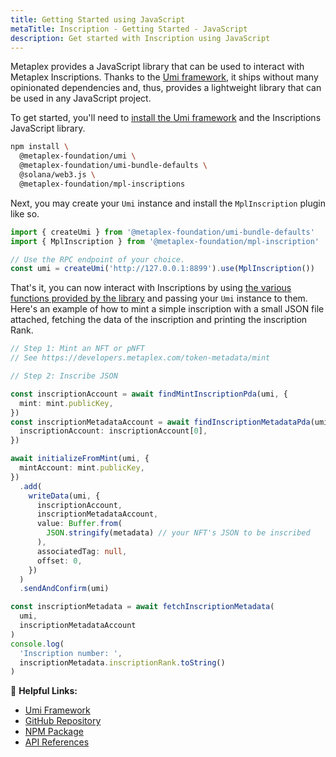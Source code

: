 ```yaml
---
title: Getting Started using JavaScript
metaTitle: Inscription - Getting Started - JavaScript
description: Get started with Inscription using JavaScript
---
```


Metaplex provides a JavaScript library that can be used to interact with Metaplex Inscriptions. Thanks to the [Umi framework](https://github.com/metaplex-foundation/umi), it ships without many opinionated dependencies and, thus, provides a lightweight library that can be used in any JavaScript project.

To get started, you'll need to [install the Umi framework](https://github.com/metaplex-foundation/umi/blob/main/docs/installation.md) and the Inscriptions JavaScript library.

```sh
npm install \
  @metaplex-foundation/umi \
  @metaplex-foundation/umi-bundle-defaults \
  @solana/web3.js \
  @metaplex-foundation/mpl-inscriptions
```

Next, you may create your `Umi` instance and install the `MplInscription` plugin like so.

```ts
import { createUmi } from '@metaplex-foundation/umi-bundle-defaults'
import { MplInscription } from '@metaplex-foundation/mpl-inscription'

// Use the RPC endpoint of your choice.
const umi = createUmi('http://127.0.0.1:8899').use(MplInscription())
```

That's it, you can now interact with Inscriptions by using [the various functions provided by the library](https://mpl-inscription-js-docs.vercel.app/) and passing your `Umi` instance to them. Here's an example of how to mint a simple inscription with a small JSON file attached, fetching the data of the inscription and printing the inscription Rank.

```ts
// Step 1: Mint an NFT or pNFT
// See https://developers.metaplex.com/token-metadata/mint

// Step 2: Inscribe JSON

const inscriptionAccount = await findMintInscriptionPda(umi, {
  mint: mint.publicKey,
})
const inscriptionMetadataAccount = await findInscriptionMetadataPda(umi, {
  inscriptionAccount: inscriptionAccount[0],
})

await initializeFromMint(umi, {
  mintAccount: mint.publicKey,
})
  .add(
    writeData(umi, {
      inscriptionAccount,
      inscriptionMetadataAccount,
      value: Buffer.from(
        JSON.stringify(metadata) // your NFT's JSON to be inscribed
      ),
      associatedTag: null,
      offset: 0,
    })
  )
  .sendAndConfirm(umi)

const inscriptionMetadata = await fetchInscriptionMetadata(
  umi,
  inscriptionMetadataAccount
)
console.log(
  'Inscription number: ',
  inscriptionMetadata.inscriptionRank.toString()
)
```

🔗 **Helpful Links:**

- [Umi Framework](https://github.com/metaplex-foundation/umi)
- [GitHub Repository](https://github.com/metaplex-foundation/mpl-inscription)
- [NPM Package](https://www.npmjs.com/package/@metaplex-foundation/mpl-inscription)
- [API References](https://mpl-inscription-js-docs.vercel.app/)
